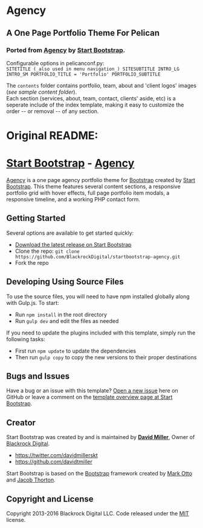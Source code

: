 # Agency 
## A One Page Portfolio Theme For Pelican
### Ported from [Agency](http://startbootstrap.com/template-overviews/agency/) by [Start Bootstrap](http://startbootstrap.com/).
Configurable options in pelicanconf.py:  
`SITETITLE (_also used in menu navigation_)
	SITESUBTITLE
	INTRO_LG
	INTRO_SM
	PORTFOLIO_TITLE = 'Portfolio'
	PORTFOLIO_SUBTITLE`  

The `contents` folder contains portfolio, team, about and 'client logos' images (*see sample content folder*).  
Each section (services, about, team, contact, clients' aside, etc) is a seperate include of the index template, making it easy to customize the order -- or removal -- of any section.



# Original README:
# [Start Bootstrap](http://startbootstrap.com/) - [Agency](http://startbootstrap.com/template-overviews/agency/)

[Agency](http://startbootstrap.com/template-overviews/agency/) is a one page agency portfolio theme for [Bootstrap](http://getbootstrap.com/) created by [Start Bootstrap](http://startbootstrap.com/). This theme features several content sections, a responsive portfolio grid with hover effects, full page portfolio item modals, a responsive timeline, and a working PHP contact form.

## Getting Started

Several options are available to get started quickly:
* [Download the latest release on Start Bootstrap](http://startbootstrap.com/template-overviews/agency/)
* Clone the repo: `git clone https://github.com/BlackrockDigital/startbootstrap-agency.git`
* Fork the repo

## Developing Using Source Files

To use the source files, you will need to have npm installed globally along with Gulp.js. To start:
* Run `npm install` in the root directory
* Run `gulp dev` and edit the files as needed

If you need to update the plugins included with this template, simply run the following tasks:
* First run `npm update` to update the dependencies
* Then run `gulp copy` to copy the new versions to their proper destinations

## Bugs and Issues

Have a bug or an issue with this template? [Open a new issue](https://github.com/BlackrockDigital/startbootstrap-agency/issues) here on GitHub or leave a comment on the [template overview page at Start Bootstrap](http://startbootstrap.com/template-overviews/agency/).

## Creator

Start Bootstrap was created by and is maintained by **[David Miller](http://davidmiller.io/)**, Owner of [Blackrock Digital](http://blackrockdigital.io/).

* https://twitter.com/davidmillerskt
* https://github.com/davidtmiller

Start Bootstrap is based on the [Bootstrap](http://getbootstrap.com/) framework created by [Mark Otto](https://twitter.com/mdo) and [Jacob Thorton](https://twitter.com/fat).

## Copyright and License

Copyright 2013-2016 Blackrock Digital LLC. Code released under the [MIT](https://github.com/BlackrockDigital/startbootstrap-agency/blob/gh-pages/LICENSE) license.